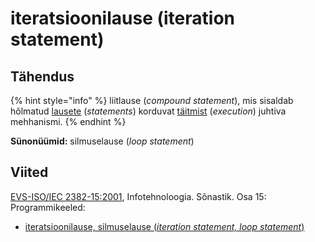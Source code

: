 # iteratsioonilause \(iteration statement\)

## Tähendus

{% hint style="info" %}
liitlause \(_compound statement_\), mis sisaldab hõlmatud [lausete](lause-statement.md) \(_statements_\) korduvat [täitmist](taeitmine-execution.md) \(_execution_\) juhtiva mehhanismi.
{% endhint %}

**Sünonüümid:** silmuselause \(_loop statement_\)

## Viited

[EVS-ISO/IEC 2382-15:2001](https://www.evs.ee/et/evs-iso-iec-2382-15-2001), Infotehnoloogia. Sõnastik. Osa 15: Programmikeeled:

* [iteratsioonilause, silmuselause \(_iteration statement, loop statement_\)](http://www.eki.ee/dict/its/index.cgi?Q=D34CB81F-6C03-1014-88DC-FC5F0DBED45A&F=GUID&C01=1&C02=0&C10=1)

